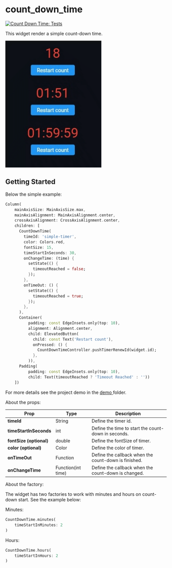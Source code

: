 # count_down_time

[![Count Down Time: Tests](https://github.com/emirdeliz/count_down_time/actions/workflows/main.yml/badge.svg)](https://github.com/emirdeliz/count_down_time/actions/workflows/main.yml)

This widget render a simple count-down time.

<img src="https://raw.githubusercontent.com/emirdeliz/count_down_time/master/assets/example.gif" width="300" height="auto" alt="Menu float - example"/>

## Getting Started
Below the simple example:

```dart
Column(
    mainAxisSize: MainAxisSize.max,
    mainAxisAlignment: MainAxisAlignment.center,
    crossAxisAlignment: CrossAxisAlignment.center,
    children: [
      CountDownTime(
        timeId: 'simple-timer',
        color: Colors.red,
        fontSize: 15,
        timeStartInSeconds: 30,
        onChangeTime: (time) {
          setState(() {
            timeoutReached = false;
          });
        },
        onTimeOut: () {
          setState(() {
            timeoutReached = true;
          });
        },
      ),
      Container(
          padding: const EdgeInsets.only(top: 10),
          alignment: Alignment.center,
          child: ElevatedButton(
            child: const Text('Restart count'),
            onPressed: () {
              CountDownTimeController.pushTimerRenewId(widget.id);
            },
          )),
      Padding(
          padding: const EdgeInsets.only(top: 10),
          child: Text(timeoutReached ? 'Timeout Reached' : ''))
    ])
```
For more details see the project demo in the [demo
](https://github.com/emirdeliz/count_down_time/tree/master/count_down_time_demo)folder.

About the props:

| **Prop**  | **Type** | **Description** |
|-----------|----------|---------------------------------------------------------------------|
| **timeId** | String | Define the timer id. |
| **timeStartInSeconds** | int | Define the time to start the count-down in seconds. |
| **fontSize (optional)** | double | Define the fontSize of timer. |
| **color (optional)** | Color | Define the color of timer. |
| **onTimeOut** | Function | Define the callback when the count-down is finished. |
| **onChangeTime** | Function(int time) | Define the callback when the count-down is changed. |

About the factory:

The widget has two factories to work with minutes and hours on count-down start. See the example below:

Minutes:
```dart
CountDownTime.minutes(
	timeStartInMinutes: 2
)
```

Hours:
```dart
CountDownTime.hours(
	timeStartInHours: 2
)
```